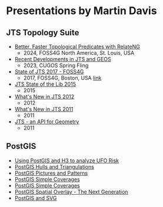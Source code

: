 # Presentations by Martin Davis

## JTS Topology Suite

* [Better, Faster Topological Predicates with RelateNG](jts/Better_Faster_Topo_Predicates_with_RelateNG.pdf)
  * 2024, FOSS4G North America, St. Louis, USA
* [Recent Developments in JTS and GEOS](jts/Recent_Development_in_JTS_and_GEOS.pdf)
  * 2023, CUGOS Spring Fling
* [State of JTS 2017 - FOSS4G](jts/State_of_JTS_2017_FOSS4G.pdf)
  * 2017, FOSS4G, Boston, USA [link](https://2017.foss4g.org/post_conference/State-of-JTS.pdf)
* [JTS State of the Lib 2015](jts/JTS_State_of_the_Lib_2015.pdf)
  * 2015
* [What's New in JTS 2012](jts/Whats_New_in_JTS_2012.pdf)
  * 2012 
* [What's New in JTS 2011](jts/Whats_New_in_JTS_2011.pdf)
  * 2011
* [JTS - an API for Geometry](jts/JTS_API_for_Geometry.pdf)
  * 2011 

## PostGIS

* [Using PostGIS and H3 to analyze UFO Risk](PostGIS_H3_UFO_Risk.pdf)
* [PostGIS Hulls and Triangulations](PostGIS_Hulls_and_Triangulations.pdf)
* [PostGIS Pictures and Patterns](PostGIS_Pictures_and_Patterns.pdf)
* [PostGIS Simple Coverages](PostGIS_Simple_Coverages_FOSS4GNA2023.pdf)
* [PostGIS Simple Coverages](PostGIS_Simple_Coverages_PGDay2023.pdf)
* [PostGIS Spatial Overlay - The Next Generation](PostGIS_Spatial_Overlay_Next_Generation.pdf)
* [PostGIS and SVG](PostGIS_and_SVG.pdf)


